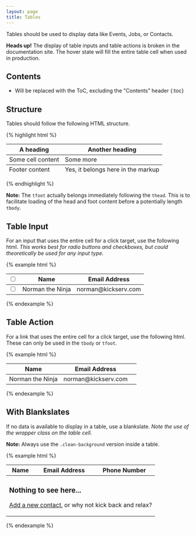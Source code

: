 ```yaml
---
layout: page
title: Tables
---
```


Tables should be used to display data like Events, Jobs, or Contacts.

<div class="flash">
  <strong>Heads up!</strong> The display of table inputs and table actions is broken in the documentation site. The hover state will fill the entire table cell when used in production.
</div>


## Contents

* Will be replaced with the ToC, excluding the "Contents" header
{:toc}

## Structure

Tables should follow the following HTML structure.

{% highlight html %}
<table class="table">
  <thead>
    <tr>
      <th>A heading</th>
      <th>Another heading</th>
    </tr>
  </thead>
  <tfoot>
    <tr>
      <td>Footer content</td>
      <td>Yes, it belongs here in the markup</td>
    </tr>
  </tfoot>
  <tbody>
    <tr>
      <td>Some cell content</td>
      <td>Some more</td>
    </tr>
  </tbody>
</table>
{% endhighlight %}

**Note:** The `tfoot` actually belongs immediately following the `thead`. This is to facilitate loading of the head and foot content before a potentially length `tbody`.

## Table Input

For an input that uses the entire cell for a click target, use the following html. *This works best for radio buttons and checkboxes, but could theoretically be used for any input type.*

{% example html %}
<table class="table">
  <thead>
    <tr>
      <th class="table-input">
        <label><input type="checkbox" /></label>
      </th>
      <th>Name</th>
      <th>Email Address</th>
    </tr>
  </thead>
  <tbody>
    <tr>
      <td class="table-input">
        <label><input type="checkbox" /></label>
      </td>
      <td>Norman the Ninja</td>
      <td>norman@kickserv.com</td>
    </tr>
  </tbody>
</table>
{% endexample %}

## Table Action

For a link that uses the entire cell for a click target, use the following html. These can only be used in the `tbody` or `tfoot`.

{% example html %}
<table class="table">
  <thead>
    <tr>
      <th>Name</th>
      <th>Email Address</th>
      <th></th>
    </tr>
  </thead>
  <tbody>
    <tr>
      <td>Norman the Ninja</td>
      <td>norman@kickserv.com</td>
      <td class="table-action">
        <a href="">
          <i class="octicon octicon-megaphone"> </i>
        </a>
      </td>
    </tr>
  </tbody>
</table>
{% endexample %}

## With Blankslates

If no data is available to display in a table, use a blankslate. *Note the use of the wrapper class on the table cell.*

**Note:** Always use the `.clean-background` version inside a table.

{% example html %}
<table class="table">
  <thead>
    <tr>
      <th>Name</th>
      <th>Email Address</th>
      <th>Phone Number</th>
    </tr>
  </thead>
  <tbody>
    <tr>
      <td colspan="3" class="with-blankslate">
        <div class="blankslate spacious clean-background">
          <span class="mega-octicon octicon-broadcast"></span>
          <h3>Nothing to see here...</h3>
          <p><a href="">Add a new contact</a>, or why not kick back and relax?</p>
        </div>
      </td>
    </tr>
  </tbody>
</table>
{% endexample %}
